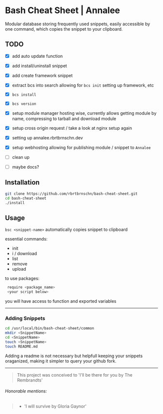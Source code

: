 # Bash Cheat Sheet | Annalee
Modular database storing frequently used snippets, easily accessible by one command, which copies the snippet to your clipboard.
## TODO

* [X] add auto update function

* [X] add install/uninstall snippet

* [X] add create framework snippet

* [X] extract bcs into search allowing for `bcs init` setting up framework, etc

* [X] `bcs install`

* [X] `bcs version`

* [X] setup module manager hosting wise, currently allows getting module by name, compressing to tarball and download module

* [X] setup cross origin request / take a look at nginx setup again

* [X] setting up annalee.rbrtbrnschn.dev

* [X] setup webhosting allowing for publishing module / snippet to `Annalee`

* [ ] clean up

* [ ] maybe docs?

## Installation
```bash
git clone https://github.com/rbrtbrnschn/bash-cheat-sheet.git
cd bash-cheat-sheet
./install
```

## Usage
`bsc <snippet-name>` automatically copies snippet to clipboard

essential commands:
  - init
  - i / download
  - list
  - remove
  - upload
  
  to use packages:
  ```bash
   require <package_name>
   <your script below>
  ```
  you will have access to function and exported variables
  
<hr/>

### Adding Snippets

```bash
cd /usr/local/bin/bash-cheat-sheet/common
mkdir <SnippetName>
cd <SnippetName>
touch <SnippetName>
touch README.md
```

Adding a readme is not necessary but helpfull keeping your snippets oraganized, making it simpler to query your github fork.

<hr/> 


> This project was conceived to 'I'll be there for you by The Rembrandts'

###### Honorable mentions: 

> - 'I will survive by Gloria Gaynor'
